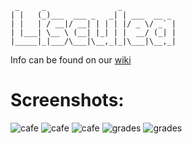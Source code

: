 	 _     _                _            
	| |   (_)___  ___ _   _| | ___  __ _ 
	| |   | / __|/ __| | | | |/ _ \/ _` |
	| |___| \__ \ (__| |_| | |  __/ (_| |
	|_____|_|___/\___|\__,_|_|\___|\__,_|


Info can be found on our [wiki](https://github.com/A3soft/Lisculea/wiki)


Screenshots:
===========
![cafe](https://github.com/Visgean/Lisculea/raw/master/screenshots/new_cash.png)
![cafe](https://github.com/Visgean/Lisculea/raw/master/screenshots/new_order.png)
![cafe](https://github.com/Visgean/Lisculea/raw/master/screenshots/orders.png)
![grades](https://github.com/Visgean/Lisculea/raw/master/screenshots/student.png)
![grades](https://github.com/Visgean/Lisculea/raw/master/screenshots/subject.png)